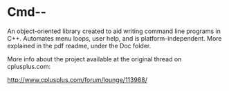 Cmd--
=====

An object-oriented library created to aid writing command line programs in C++.
Automates menu loops, user help, and is platform-independent. More explained in the pdf readme, under the Doc folder.

More info about the project available at the original thread on cplusplus.com:

http://www.cplusplus.com/forum/lounge/113988/
